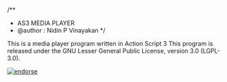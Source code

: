 

/**
 * AS3 MEDIA PLAYER
 * @author : Nidin P Vinayakan
 */

This is a media player program written in Action Script 3
This program is released under the GNU Lesser General Public License, version 3.0 (LGPL-3.0).



[![endorse](http://api.coderwall.com/nidin/endorsecount.png)](http://coderwall.com/nidin)
